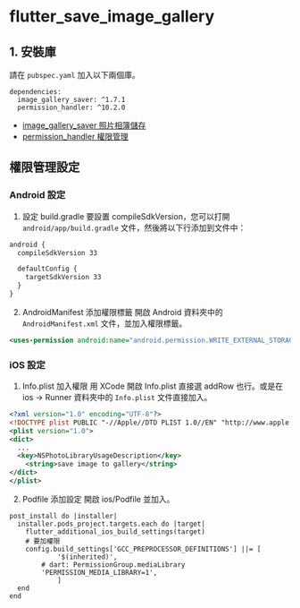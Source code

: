 # flutter_save_image_gallery

## 1. 安裝庫
請在 `pubspec.yaml` 加入以下兩個庫。

```
dependencies:
  image_gallery_saver: ^1.7.1
  permission_handler: ^10.2.0
```

- [image_gallery_saver 照片相簿儲存](https://pub.dev/packages/image_gallery_saver)
- [permission_handler 權限管理](https://pub.dev/packages/permission_handler)

## 權限管理設定
### Android 設定
1. 設定 build.gradle
要設置 compileSdkVersion，您可以打開 `android/app/build.gradle` 文件，然後將以下行添加到文件中：

```xml
android {
  compileSdkVersion 33

  defaultConfig {
    targetSdkVersion 33
  }
}
```

2. AndroidManifest 添加權限標籤
開啟 Android 資料夾中的 `AndroidManifest.xml` 文件，並加入權限標籤。

```xml
<uses-permission android:name="android.permission.WRITE_EXTERNAL_STORAGE" />
```

### iOS 設定
1. Info.plist 加入權限
用 XCode 開啟 Info.plist 直接選 addRow 也行。或是在 ios -> Runner 資料夾中的 `Info.plist` 文件直接加入。

```xml
<?xml version="1.0" encoding="UTF-8"?>
<!DOCTYPE plist PUBLIC "-//Apple//DTD PLIST 1.0//EN" "http://www.apple.com/DTDs/PropertyList-1.0.dtd">
<plist version="1.0">
<dict>
  ...
  <key>NSPhotoLibraryUsageDescription</key>
	<string>save image to gallery</string>
</dict>
</plist>
```

2. Podfile 添加設定
開啟 ios/Podfile 並加入。

```
post_install do |installer|
  installer.pods_project.targets.each do |target|
    flutter_additional_ios_build_settings(target)
    # 要加權限
    config.build_settings['GCC_PREPROCESSOR_DEFINITIONS'] ||= [
            '$(inherited)',
        # dart: PermissionGroup.mediaLibrary
        'PERMISSION_MEDIA_LIBRARY=1',
            ]
  end
end
```